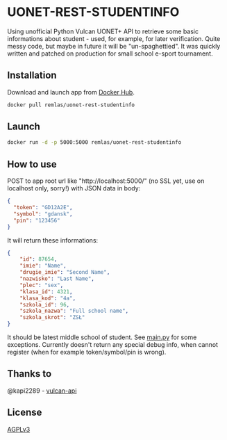 # UONET-REST-STUDENTINFO
 Using unofficial Python Vulcan UONET+ API to retrieve some basic informations about student - used, for example, for later verification.
 Quite messy code, but maybe in future it will be "un-spaghettied". It was quickly written and patched on production for small school e-sport tournament.

## Installation

Download and launch app from [Docker Hub](https://hub.docker.com/repository/docker/remlas/uonet-rest-studentinfo/general).

```bash
docker pull remlas/uonet-rest-studentinfo
```

## Launch

```bash
docker run -d -p 5000:5000 remlas/uonet-rest-studentinfo
```

## How to use
POST to app root url like "http://localhost:5000/" (no SSL yet, use on localhost only, sorry!) with JSON data in body:
```json
{
  "token": "GD12A2E",
  "symbol": "gdansk",
  "pin": "123456"
}
```
It will return these informations:
```json
{
    "id": 87654,
    "imie": "Name",
    "drugie_imie": "Second Name",
    "nazwisko": "Last Name",
    "plec": "sex",
    "klasa_id": 4321,
    "klasa_kod": "4a",
    "szkola_id": 96,
    "szkola_nazwa": "Full school name",
    "szkola_skrot": "ZSŁ"
}
```

It should be latest middle school of student. See [main.py](main.py) for some exceptions. Currently doesn't return any special debug info, when cannot register (when for example token/symbol/pin is wrong).

## Thanks to
@kapi2289 - [vulcan-api](https://github.com/kapi2289/vulcan-api)

## License

[AGPLv3](https://www.gnu.org/licenses/agpl-3.0.html)